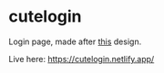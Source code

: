 # cutelogin
Login page, made after [this](https://dribbble.com/shots/14981045-Login-Sign-in/attachments/6700917?mode=media) design.

Live here: https://cutelogin.netlify.app/
